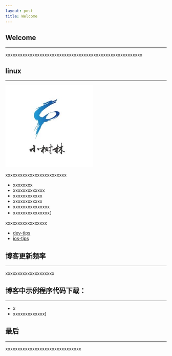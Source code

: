 ```yaml
---
layout: post
title: Welcome
---
```


## Welcome
----

xxxxxxxxxxxxxxxxxxxxxxxxxxxxxxxxxxxxxxxxxxxxxxxxxxxxxxxx


## linux
---

![](assets/images/qrcode.jpg)

xxxxxxxxxxxxxxxxxxxxxxxxx

-   xxxxxxxx
-	xxxxxxxxxxxxx
-   xxxxxxxxxxxx
-   xxxxxxxxxxxx
-   xxxxxxxxxxxxxxx
-   xxxxxxxxxxxxxxx）

xxxxxxxxxxxxxxxxx

-	[dev-tips](https://github.com/coolnameismy/dev-tips)
-	[ios-tips](https://github.com/coolnameismy/ios-tips)

## 博客更新频率
---

xxxxxxxxxxxxxxxxxxxx

## 博客中示例程序代码下载：
---

-	x
-	xxxxxxxxxxxxx)

## 最后
---

xxxxxxxxxxxxxxxxxxxxxxxxxxxxxxx
